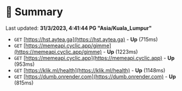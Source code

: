 # 📖 Summary
Last updated: **31/3/2023, 4:41:44 PG "Asia/Kuala_Lumpur"**

- `GET` [https://hst.aytea.ga](https://hst.aytea.ga) - **Up** (715ms)
- `GET` [https://memeapi.cyclic.app/gimme](https://memeapi.cyclic.app/gimme) - **Up** (1223ms)
- `GET` [https://memeapi.cyclic.app](https://memeapi.cyclic.app) - **Up** (953ms)
- `GET` [https://klik.ml/health](https://klik.ml/health) - **Up** (1148ms)
- `GET` [https://dumb.onrender.com](https://dumb.onrender.com) - **Up** (815ms)
